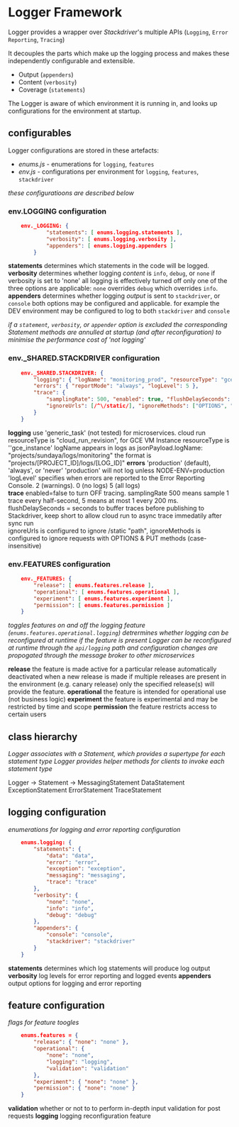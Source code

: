 # Logger Framework 
Logger provides a wrapper over _Stackdriver_'s multiple APIs (`Logging`, `Error Reporting`, `Tracing`)

It decouples the parts which make up the logging process and makes these independently configurable and extensible.
- Output (`appenders`)
- Content (`verbosity`)
- Coverage (`statements`)

The Logger is aware of which environment it is running in, and looks up configurations for the environment at startup.

## configurables
Logger configurations are stored in these artefacts:

- _enums.js_   -   enumerations for   `logging`, `features`
- _env.js_     -   configurations per environment for  `logging`, `features`, `stackdriver` 

_these configuratioons are described below_ 

### env.LOGGING configuration
```json
    env._LOGGING: {
            "statements": [ enums.logging.statements ],
            "verbosity": [ enums.logging.verbosity ],
            "appenders": [ enums.logging.appenders ]
        }
```
__statements__      determines which statements in the code will be logged. 
__verbosity__       determines whether logging _content_ is `info`, `debug`, or `none`
                    if verbosity is set to 'none' all logging is effectively turned off
                    only one of the three options are applicable: 
                        `none` overrides `debug` which overrides `info`.
__appenders__       determines whether logging _output_ is sent to `stackdriver`, or `console`
                    both options may be configured and applicable. 
                        for example the DEV environment may be configured to log to both `stackdriver` and `console`   

_if a `statement`, `verbosity`, or `appender` option is excluded the corresponding Statement methods are annulled at startup (and after reconfiguration) to minimise the performance cost of 'not logging'_


### env._SHARED.STACKDRIVER configuration
```json
    env._SHARED.STACKDRIVER: {
        "logging": { "logName": "monitoring_prod", "resourceType": "gce_instance" },  
        "errors": { "reportMode": "always", "logLevel": 5 },                          
        "trace": {
            "samplingRate": 500, "enabled": true, "flushDelaySeconds": 1,             
            "ignoreUrls": [/^\/static/], "ignoreMethods": ["OPTIONS", "PUT"]        
        }
    }
```
__logging__     use 'generic_task' (not tested) for microservices. 
                cloud run resourceType is "cloud_run_revision", 
                for GCE VM Instance resourceType is ''gce_instance' 
                logName appears in logs as jsonPayload.logName: "projects/sundaya/logs/monitoring"
                the format is "projects/[PROJECT_ID]/logs/[LOG_ID]"
__errors__      'production' (default), 'always', or 'never' 
                'production' will not log unless NODE-ENV=production
                'logLevel' specifies when errors are reported to the Error Reporting Console. 
                    2 (warnings). 0 (no logs) 5 (all logs)      
__trace__       enabled=false to turn OFF tracing. 
                samplingRate 500 means sample 1 trace every half-second, 5 means at most 1 every 200 ms. 
                flushDelaySeconds = seconds to buffer traces before publishing to Stackdriver, keep short to allow cloud run to async trace immedatily after sync run             
                ignoreUrls is configured to ignore /static "path", 
                ignoreMethods is configured to ignore requests with OPTIONS & PUT methods (case-insensitive)                

### env.FEATURES configuration
```json
    env._FEATURES: {
        "release": [ enums.features.release ],
        "operational": [ enums.features.operational ],
        "experiment": [ enums.features.experiment ],
        "permission": [ enums.features.permission ]
    }
```
_toggles features on and off_
_the logging feature (`enums.features.operational.logging`) detrermines whether logging can be reconfigured at runtime_
_if the feature is present Logger can be reconfigured at runtime through the `api/logging` path and configuration changes are propogated through the message broker to other microservices_

__release__     the feature is made active for a particular release
                automatically deactivated when a new release is made
                if multiple releases are present in the environment (e.g. canary release) only the specified release(s) will provide the feature. 
__operational__ the feature is intended for operational use (not business logic)
__experiment__  the feature is experimental and may be restricted by time and scope
__permission__  the feature restricts access to certain users


## class hierarchy
_Logger associates with a Statement, which provides a supertype for each statement type_
_Logger provides helper methods for clients to invoke each statement type_

Logger  -> Statement -> MessagingStatement
                        DataStatement
                        ExceptionStatement
                        ErrorStatement
                        TraceStatement

## logging configuration
_enumerations for logging and error reporting configuration_

```json
    enums.logging: {
        "statements": {
            "data": "data",
            "error": "error",
            "exception": "exception",
            "messaging": "messaging",
            "trace": "trace"
        },
        "verbosity": {
            "none": "none",
            "info": "info",
            "debug": "debug"
        },
        "appenders": {   
            "console": "console",
            "stackdriver": "stackdriver"
        }
    }
```
__statements__  determines which log statements will produce log output 
__verbosity__   log levels for error reporting and logged events
__appenders__   output options for logging and error reporting   


## feature configuration

_flags for feature toogles_


```json
    enums.features = {
        "release": { "none": "none" },
        "operational": {
            "none": "none",
            "logging": "logging",                             
            "validation": "validation"                        
        },
        "experiment": { "none": "none" },
        "permission": { "none": "none" }
    }
```
__validation__  whether or not to to perform in-depth input validation for post requests
__logging__     logging reconfiguration feature
